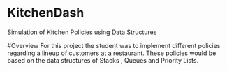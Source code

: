 # KitchenDash
Simulation of Kitchen Policies using Data Structures

#Overview
For this project the student was to implement different policies regarding a lineup of customers at a restaurant.
These policies would be based on the data structures of Stacks , Queues and Priority Lists.
